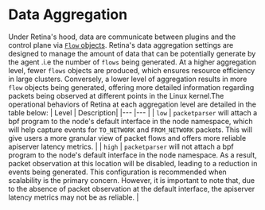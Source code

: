# Data Aggregation

Under Retina's hood, data are communicate between plugins and the control plane via [`Flow` objects](https://github.com/cilium/cilium/tree/main/api/v1/flow). Retina's data aggregation settings are designed to manage the amount of data that can be potentially generate by the agent .i.e the number of `flows` being generated. At a higher aggregation level, fewer `flows` objects are produced, which ensures resource efficiency in large clusters. Conversely, a lower level of aggregation results in more `flow` objects being generated, offering more detailed information regarding packets being observed at different points in the Linux kernel.The operational behaviors of Retina at each aggregation level are detailed in the table below:
| Level  | Description|
|---    |---   |
| `low` | `packetparser` will attach a bpf program to the node's default interface in the node namespace, which will help capture events for `TO_NETWORK` and `FROM_NETWORK` packets. This will give users a more granular view of packet flows and offers more reliable apiserver latency metrics. |
| `high` | `packetparser` will not attach a bpf program to the node's default interface in the node namespace. As a result, packet observation at this location will be disabled, leading to a reduction in events being generated. This configuration is recommended when scalability is the primary concern. However, it is important to note that, due to the absence of packet observation at the default interface, the apiserver latency metrics may not be as reliable. |
